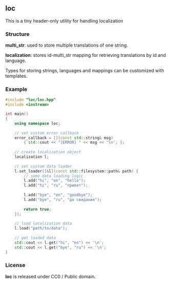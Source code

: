 ## loc
This is a tiny header-only utility for handling localization

### Structure

**multi_str**: used to store multiple translations of one string.

**localization**: stores id-multi_str mapping for retrieving translations by id and language.

Types for storing strings, languages and mappings can be customized with templates.

### Example

```cpp
#include "loc/loc.hpp"
#include <iostream>

int main()
{
    using namespace loc;
    
    // set custom error callback
    error_callback = [](const std::string& msg) 
        { std::cout << "[ERROR] " << msg << '\n'; };
     
    // create localization object
    localization l;
    
    // set custom data loader
    l.set_loader([&l](const std::filesystem::path& path) {
        // some data loading logic
        l.add("hi", "en", "hello");
        l.add("hi", "ru", "привет");
        
        l.add("bye", "en", "goodbye");
        l.add("bye", "ru", "до свидания");
        
        return true;
    });
    
    // load localization data
    l.load("path/to/data");
    
    // get loaded data
    std::cout << l.get("hi", "en") << '\n';
    std::cout << l.get("bye", "ru") << '\n';
}
```

### License

**loc** is released under CC0 / Public domain.







